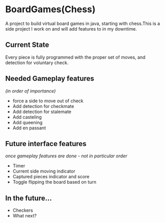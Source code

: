 # BoardGames(Chess)
A project to build virtual board games in java, starting with chess.This is a side project I work on and will add features to in my downtime.

## Current State
Every piece is fully programmed with the proper set of moves, and detection for voluntary check.

## Needed Gameplay features
*(in order of importance)*
* force a side to move out of check
* Add detection for checkmate
* Add detection for stalemate
* Add casteling
* Add queening
* Add en passant

## Future interface features
*once gameplay features are done - not in particular order*
* Timer
* Current side moving indicator
* Captured pieces indicator and score
* Toggle flipping the board based on turn

## In the future...
* Checkers
* What next?
